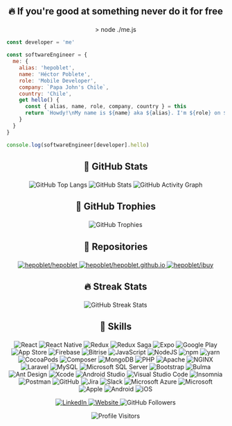 ## <p align="center">🔥 If you're good at something never do it for free</p>

<p align="center">> node ./me.js</p>

```javascript
const developer = 'me'

const softwareEngineer = {
  me: {
    alias: 'hepoblet',
    name: 'Héctor Poblete',
    role: 'Mobile Developer',
    company: `Papa John's Chile`,
    country: 'Chile',
    get hello() {
      const { alias, name, role, company, country } = this
      return `Howdy!\nMy name is ${name} aka ${alias}. I'm ${role} on ${company} from ${country} `
    }
  }
}

console.log(softwareEngineer[developer].hello)
```



## <p align="center">🌋 GitHub Stats</p>

<p align="center">
  <!-- https://github.com/anuraghazra/github-readme-stats -->
  <!-- https://github.com/ashutosh00710/github-readme-activity-graph -->
  <img alt="GitHub Top Langs" src="https://github-readme-stats.vercel.app/api/top-langs/?username=hepoblet&layout=compact&langs_count=8&theme=react&hide_border=true"/>
  <img alt="GitHub Stats" src="https://github-readme-stats.vercel.app/api?username=hepoblet&show_icons=true&theme=react&count_private=true&hide_border=true&custom_title=GitHub%20Stats&line_height=24"/>
  <img alt="GitHub Activity Graph" src="https://activity-graph.herokuapp.com/graph?username=hepoblet&bg_color=20232a&color=0fe6fe&line=f7630d&point=fce100&area=false&hide_border=true"/>
</p>



## <p align="center">🥇 GitHub Trophies</p>

<p align="center">
  <!-- https://github.com/ryo-ma/github-profile-trophy -->
  <img alt="GitHub Trophies" src="https://github-profile-trophy.vercel.app/?username=hepoblet&theme=nord&column=6&row=1&margin-w=15&margin-h=10&no-bg=true&no-frame=true"/>
</p>



## <p align="center">🚀 Repositories</p>

<p align="center">
  <!-- https://github.com/anuraghazra/github-readme-stats -->
  <a href="https://github.com/hepoblet/hepoblet">
    <img alt="hepoblet/hepoblet" src="https://github-readme-stats.vercel.app/api/pin/?username=hepoblet&repo=hepoblet&hide_border=true&show_icons=true&theme=react&show_owner=true"/>
  </a>
  <a href="https://github.com/hepoblet/hepoblet.github.io">
    <img alt="hepoblet/hepoblet.github.io" src="https://github-readme-stats.vercel.app/api/pin/?username=hepoblet&repo=hepoblet.github.io&hide_border=true&show_icons=true&theme=react&show_owner=true"/>
  </a>
  <a href="https://github.com/hepoblet/ibuy">
    <img alt="hepoblet/ibuy" src="https://github-readme-stats.vercel.app/api/pin/?username=hepoblet&repo=ibuy&hide_border=true&show_icons=true&theme=react&show_owner=true"/>
  </a>
</p>



## <p align="center">🔥 Streak Stats</p>

<p align="center">
  <!-- https://github.com/DenverCoder1/github-readme-streak-stats -->
  <!-- http://github-readme-streak-stats.herokuapp.com/demo -->
  <img alt="GitHub Streak Stats" src="http://github-readme-streak-stats.herokuapp.com?user=hepoblet&theme=react&hide_border=true&fire=DD2727"/>
</p>



## <p align="center">🎸 Skills</p>

<p align="center">
  <!-- https://shields.io -->
  <!-- https://simpleicons.org -->
  <img alt="React" src="https://img.shields.io/badge/React-202429.svg?style=flat-square&logo=react"/>
  <img alt="React Native" src="https://img.shields.io/badge/React_Native-202429.svg?style=flat-square&logo=react"/>
  <img alt="Redux" src="https://img.shields.io/badge/Redux-202429.svg?style=flat-square&logo=redux&logoColor=7849bc"/>
  <img alt="Redux Saga" src="https://img.shields.io/badge/Redux_Saga-202429.svg?style=flat-square&logo=redux-saga"/>
  <img alt="Expo" src="https://img.shields.io/badge/Expo-202429.svg?style=flat-square&logo=expo"/>
  <img alt="Google Play" src="https://img.shields.io/badge/Google_Play-202429.svg?style=flat-square&logo=google-play"/>
  <img alt="App Store" src="https://img.shields.io/badge/App_Store-202429.svg?style=flat-square&logo=app-store"/>
  <img alt="Firebase" src="https://img.shields.io/badge/Firebase-202429.svg?style=flat-square&logo=firebase"/>
  <img alt="Bitrise" src="https://img.shields.io/badge/Bitrise-202429.svg?style=flat-square&logo=bitrise"/>
  <img alt="JavaScript" src="https://img.shields.io/badge/Javascript-202429.svg?style=flat-square&logo=javascript"/>
  <img alt="NodeJS" src="https://img.shields.io/badge/Node.js-202429.svg?style=flat-square&logo=node.js"/>
  <img alt="npm" src="https://img.shields.io/badge/npm-202429.svg?style=flat-square&logo=npm"/>
  <img alt="yarn" src="https://img.shields.io/badge/yarn-202429.svg?style=flat-square&logo=yarn"/>
  <img alt="CocoaPods" src="https://img.shields.io/badge/CocoaPods-202429.svg?style=flat-square&logo=cocoapods"/>
  <img alt="Composer" src="https://img.shields.io/badge/Composer-202429.svg?style=flat-square&logo=composer"/>
  <img alt="MongoDB" src="https://img.shields.io/badge/MongoDB-202429.svg?style=flat-square&logo=mongodb"/>
  <img alt="PHP" src="https://img.shields.io/badge/PHP-202429.svg?style=flat-square&logo=php"/>
  <img alt="Apache" src="https://img.shields.io/badge/Apache-202429.svg?style=flat-square&logo=apache"/>
  <img alt="NGINX" src="https://img.shields.io/badge/NGINX-202429.svg?style=flat-square&logo=nginx"/>
  <img alt="Laravel" src="https://img.shields.io/badge/Laravel-202429.svg?style=flat-square&logo=laravel"/>
  <img alt="MySQL" src="https://img.shields.io/badge/MySQL-202429.svg?style=flat-square&logo=mysql"/>
  <img alt="Microsoft SQL Server" src="https://img.shields.io/badge/Microsoft_SQL_Server-202429.svg?style=flat-square&logo=mysql"/>
  <img alt="Bootstrap" src="https://img.shields.io/badge/Bootstrap-202429.svg?style=flat-square&logo=bootstrap"/>
  <img alt="Bulma" src="https://img.shields.io/badge/Bulma-202429.svg?style=flat-square&logo=bulma"/>
  <img alt="Ant Design" src="https://img.shields.io/badge/Ant_Design-202429.svg?style=flat-square&logo=ant-design"/>
  <img alt="Xcode" src="https://img.shields.io/badge/Xcode-202429.svg?style=flat-square&logo=xcode"/>
  <img alt="Android Studio" src="https://img.shields.io/badge/Android_Studio-202429.svg?style=flat-square&logo=android-studio"/>
  <img alt="Visual Studio Code" src="https://img.shields.io/badge/Visual_Studio_Code-202429.svg?style=flat-square&logo=visual-studio-code"/>
  <img alt="Insomnia" src="https://img.shields.io/badge/Insomnia-202429.svg?style=flat-square&logo=insomnia"/>
  <img alt="Postman" src="https://img.shields.io/badge/Postman-202429.svg?style=flat-square&logo=postman"/>
  <img alt="GitHub" src="https://img.shields.io/badge/GitHub-202429.svg?style=flat-square&logo=github"/>
  <img alt="Jira" src="https://img.shields.io/badge/Jira-202429.svg?style=flat-square&logo=jira"/>
  <img alt="Slack" src="https://img.shields.io/badge/Slack-202429.svg?style=flat-square&logo=slack"/>
  <img alt="Microsoft Azure" src="https://img.shields.io/badge/Microsoft_Azure-202429.svg?style=flat-square&logo=microsoft-azure"/>
  <img alt="Microsoft" src="https://img.shields.io/badge/Microsoft-202429.svg?style=flat-square&logo=microsoft"/>
  <img alt="Apple" src="https://img.shields.io/badge/Apple-202429.svg?style=flat-square&logo=apple"/>
  <img alt="Android" src="https://img.shields.io/badge/Android-202429.svg?style=flat-square&logo=android"/>
  <img alt="iOS" src="https://img.shields.io/badge/iOS-202429.svg?style=flat-square&logo=ios"/>
</p>



<p align="center">
  <a href="https://www.linkedin.com/in/hepoblet">
    <img alt="LinkedIn" src="https://img.shields.io/badge/LinkedIn-ffffff.svg?&style=flat&logo=linkedin&logoColor=0b65c2"/>
  </a>
  <a href="https://hepoblet.github.io">
    <img alt="Website" src="https://img.shields.io/badge/Website-ffffff.svg?style=flat&logo=google-chrome&logoColor=ff8614"/>
  </a>
  <img alt="GitHub Followers" src="https://img.shields.io/github/followers/hepoblet?style=social&label=Follow"/>
</p>



<p align="center">
  <!-- https://visitor-badge.laobi.icu -->
  <img alt="Profile Visitors" src="https://visitor-badge.laobi.icu/badge?page_id=hepoblet.hepoblet"/>
</p>
